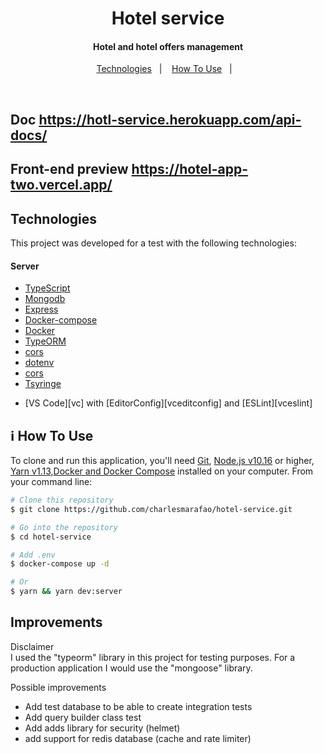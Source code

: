 <h1 align="center">
    Hotel service
</h1>

<h4 align="center">
  Hotel and hotel offers management
</h4>

<p align="center">
  <a href="#rocket-technologies">Technologies</a>&nbsp;&nbsp;&nbsp;|&nbsp;&nbsp;&nbsp;
  <a href="#information_source-how-to-use">How To Use</a>&nbsp;&nbsp;&nbsp;|&nbsp;&nbsp;&nbsp;
</p>
<br />

## Doc https://hotl-service.herokuapp.com/api-docs/
## Front-end preview https://hotel-app-two.vercel.app/


## Technologies

This project was developed for a test with the following technologies:

<h4>
  Server
</h4>

- [TypeScript](https://www.typescriptlang.org/)
- [Mongodb](https://www.mongodb.com/)
- [Express](https://expressjs.com/pt-br/)
- [Docker-compose](https://docs.docker.com/compose/)
- [Docker](https://www.docker.com/)
- [TypeORM](https://typeorm.io/)
- [cors](https://expressjs.com/pt-br/)
- [dotenv](https://expressjs.com/pt-br/)
- [cors](https://github.com/expressjs/cors)
- [Tsyringe](https://github.com/Microsoft/tsyringe)

* [VS Code][vc] with [EditorConfig][vceditconfig] and [ESLint][vceslint]
## :information_source: How To Use

To clone and run this application, you'll need [Git](https://git-scm.com), [Node.js v10.16](https://nodejs.org/en/) or higher, [Yarn v1.13](https://yarnpkg.com/),[Docker and Docker Compose](https://docs.docker.com/compose/install/) installed on your computer. From your command line:

```bash
# Clone this repository
$ git clone https://github.com/charlesmarafao/hotel-service.git

# Go into the repository
$ cd hotel-service

# Add .env
$ docker-compose up -d

# Or
$ yarn && yarn dev:server
```

## Improvements
Disclaimer <br />
I used the "typeorm" library in this project for testing purposes. For a production application I would use the "mongoose" library.

Possible improvements

- Add test database to be able to create integration tests
- Add query builder class test
- Add adds library for security (helmet)
- add support for redis database (cache and rate limiter)
